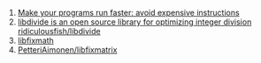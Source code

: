  1. [Make your programs run faster: avoid expensive instructions](https://johnysswlab.com/make-your-programs-run-faster-avoid-expensive-instructions/)
 2. [libdivide is an open source library for optimizing integer division](https://libdivide.com)
    <br>[ridiculousfish/libdivide](https://github.com/ridiculousfish/libdivide)
 3. [libfixmath](https://code.google.com/archive/p/libfixmath/)
 4. [PetteriAimonen/libfixmatrix](https://github.com/PetteriAimonen/libfixmatrix)
